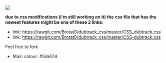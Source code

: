 ![](https://camo.githubusercontent.com/93734aec95af62cad895877e6312117984c6cce6/687474703a2f2f692e696d6775722e636f6d2f4b56706e4e44522e706e67)

**due to css modifications (i'm still working on it) the css file that has the newest features might be one of these 2 links:**

* link: https://rawgit.com/Brotat0/dubtrack_css/master/CSS_dubtrack.css
* link: https://rawgit.com/Brotat0/dubtrack_css/master/CSS-dubtrack.css


Feel free to fork


* Main colour: #5de514
